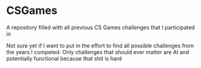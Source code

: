 # CSGames
A repository filled with all previous CS Games challenges that I participated in

Not sure yet if I want to put in the effort to find all possible challenges from the years I competed. Only challenges that 
should ever matter are AI and potentially functional because that shit is hard
